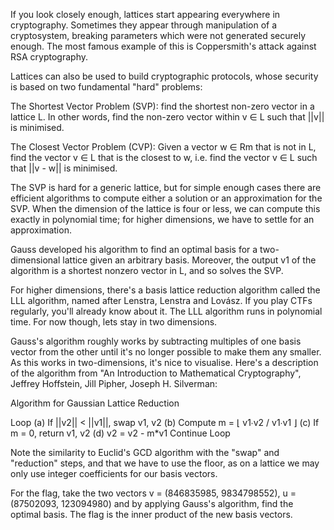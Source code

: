 If you look closely enough, lattices start appearing everywhere in cryptography. Sometimes they appear through manipulation of a cryptosystem, breaking parameters which were not generated securely enough. The most famous example of this is Coppersmith's attack against RSA cryptography.

Lattices can also be used to build cryptographic protocols, whose security is based on two fundamental "hard" problems:

The Shortest Vector Problem (SVP): find the shortest non-zero vector in a lattice L. In other words, find the non-zero vector within v ∈ L such that ||v|| is minimised.

The Closest Vector Problem (CVP): Given a vector w ∈ Rm that is not in L, find the vector v ∈ L that is the closest to w, i.e. find the vector v ∈ L such that ||v - w|| is minimised.

The SVP is hard for a generic lattice, but for simple enough cases there are efficient algorithms to compute either a solution or an approximation for the SVP. When the dimension of the lattice is four or less, we can compute this exactly in polynomial time; for higher dimensions, we have to settle for an approximation.

Gauss developed his algorithm to find an optimal basis for a two-dimensional lattice given an arbitrary basis. Moreover, the output v1 of the algorithm is a shortest nonzero vector in L, and so solves the SVP.

For higher dimensions, there's a basis lattice reduction algorithm called the LLL algorithm, named after Lenstra, Lenstra and Lovász. If you play CTFs regularly, you'll already know about it. The LLL algorithm runs in polynomial time. For now though, lets stay in two dimensions.


Gauss's algorithm roughly works by subtracting multiples of one basis vector from the other until it's no longer possible to make them any smaller. As this works in two-dimensions, it's nice to visualise. Here's a description of the algorithm from "An Introduction to Mathematical Cryptography", Jeffrey Hoffstein, Jill Pipher, Joseph H. Silverman:

Algorithm for Gaussian Lattice Reduction

Loop
   (a) If ||v2|| < ||v1||, swap v1, v2
   (b) Compute m = ⌊ v1∙v2 / v1∙v1 ⌋
   (c) If m = 0, return v1, v2
   (d) v2 = v2 - m*v1
Continue Loop


Note the similarity to Euclid's GCD algorithm with the "swap" and "reduction" steps, and that we have to use the floor, as on a lattice we may only use integer coefficients for our basis vectors.

For the flag, take the two vectors v = (846835985, 9834798552), u = (87502093, 123094980) and by applying Gauss's algorithm, find the optimal basis. The flag is the inner product of the new basis vectors.